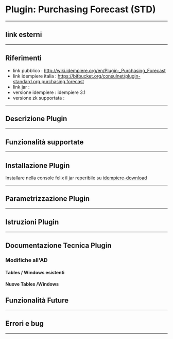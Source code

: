 # Plugin: Purchasing Forecast (STD)

---

## link esterni

---

## Riferimenti

- link pubblico  : <http://wiki.idempiere.org/en/Plugin:_Purchasing_Forecast>
- link idempiere italia  : <https://bitbucket.org/consulnet/plugin-standard.org.purchasing.forecast>
- link jar  :
- versione idempiere  : idempiere 3.1
- versione zk supportata :

---

## Descrizione Plugin

---

## Funzionalità supportate

---

## Installazione Plugin

Installare nella console felix il jar reperibile su [idempiere-download](https://bitbucket.org/consulnet/idempiere-download)

---

## Parametrizzazione Plugin

---

## Istruzioni Plugin

---

## Documentazione Tecnica Plugin

### Modifiche all'AD

#### Tables / Windows esistenti

#### Nuove Tables /Windows

## Funzionalità Future

---

## Errori e bug

---